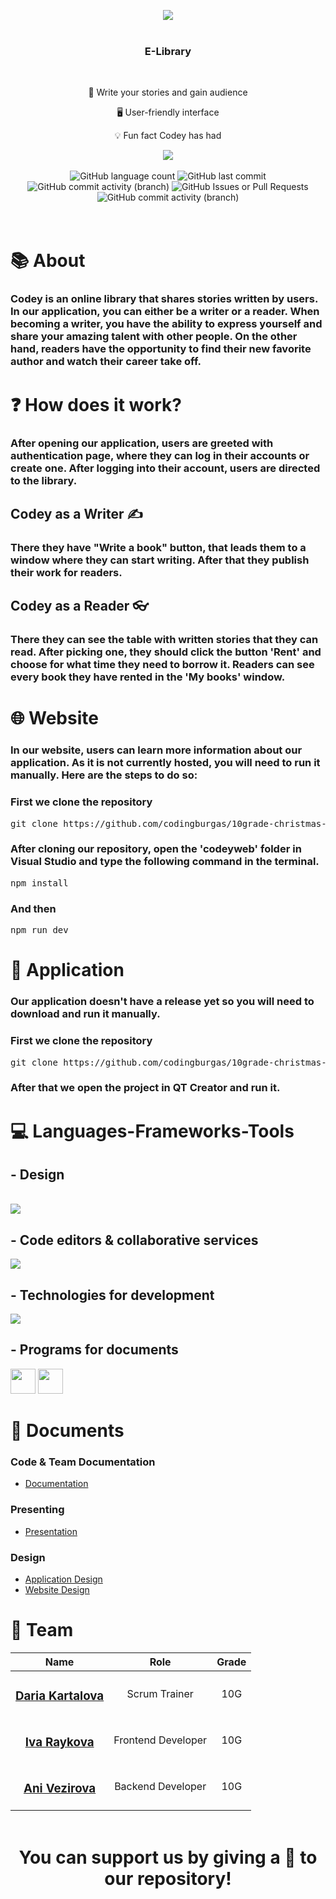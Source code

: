 <p align="center">
    <img src="https://cdn.discordapp.com/attachments/723998679400316949/1325488625638576148/giffcodeyonline-video-cutter.com1-ezgif.com-video-to-gif-converter.gif?ex=677bf8fa&is=677aa77a&hm=d1138fed740834b0c718fa89934c08f68963cf2299db069b6fa06b6e9f21c58f&">
</p>

<p align="center">
    <img width="1920" height="3" src="https://cdn.discordapp.com/attachments/723998679400316949/1325490502413455452/Linecodey.png?ex=677bfaba&is=677aa93a&hm=bc50a53c87d3f2b414094417d0c9aad51e5f30e9644606b9c8c0db386ef619cb&"/>
</p>

<h3 align="center">E-Library</h3>
</br>

<div align="center">
    <p>👥 Write your stories and gain audience</p>
    <p>🖥️ User-friendly interface</p>
    <p>💡 Fun fact Codey has had </p>
      <img align="center" src="https://api.visitorbadge.io/api/visitors?path=https%3A%2F%2Fgithub.com%2Fcodingburgas%2F10grade-christmas-luck-codey&label=Visitors&labelColor=%2326215e&countColor=%231c1844&labelStyle=upper">
</div>
</br>
<div align="center">
  <img alt="GitHub language count" src="https://img.shields.io/github/languages/count/codingburgas/10grade-christmas-luck-codey">
  <img alt="GitHub last commit" src="https://img.shields.io/github/last-commit/codingburgas/10grade-christmas-luck-codey">
  <img alt="GitHub commit activity (branch)" src="https://img.shields.io/github/commit-activity/w/codingburgas/10grade-christmas-luck-codey">
  <img alt="GitHub Issues or Pull Requests" src="https://img.shields.io/github/issues-closed-raw/codingburgas/10grade-christmas-luck-codey">
  <img alt="GitHub commit activity (branch)" src="https://img.shields.io/github/commit-activity/t/codingburgas/10grade-christmas-luck-codey">
</div>
<br>
<p align="center">
    <img width="1920" height="3" src="https://cdn.discordapp.com/attachments/723998679400316949/1325490502413455452/Linecodey.png?ex=677bfaba&is=677aa93a&hm=bc50a53c87d3f2b414094417d0c9aad51e5f30e9644606b9c8c0db386ef619cb&"/>
</p>

# 📚 About
### Codey is an online library that shares stories written by users. In our application, you can either be a writer or a reader. When becoming a writer, you have the ability to express yourself and share your amazing talent with other people. On the other hand, readers have the opportunity to find their new favorite author and watch their career take off.

# ❓ How does it work?
### After opening our application, users are greeted with authentication page, where they can log in their accounts or create one. After logging into their account, users are directed to the library.
## Codey as a Writer ✍️
### There they have "Write a book" button, that leads them to a window where they can start writing. After that they publish their work for readers.
## Codey as a Reader 👓
### There they can see the table with written stories that they can read. After picking one, they should click the button 'Rent' and choose for what time they need to borrow it. Readers can see every book they have rented in the 'My books' window.
# 🌐 Website
### In our website, users can learn more information about our application. As it is not currently hosted, you will need to run it manually. Here are the steps to do so:
### First we clone the repository
<pre>git clone https://github.com/codingburgas/10grade-christmas-luck-codey.git</pre>

### After cloning our repository, open the 'codeyweb' folder in Visual Studio and type the following command in the terminal.
<pre>npm install</pre>
### And then
<pre>npm run dev</pre>
# 🔌 Application
### Our application doesn't have a release yet so you will need to download and run it manually.
### First we clone the repository 
<pre>git clone https://github.com/codingburgas/10grade-christmas-luck-codey.git</pre>
### After that we open the project in QT Creator and run it.
# 💻 Languages-Frameworks-Tools
## - Design
<br>
<div align="left">
  <img src="https://skillicons.dev/icons?i=figma" />
</div>

## - Code editors & collaborative services
<div align="left">
  <img src="https://skillicons.dev/icons?i=qt,vscode"/>
</div>

## - Technologies for development
<div align="left">
    <img src="https://skillicons.dev/icons?i=git,github,qt,cpp,vite,react,tailwind,ts"/>
</div>

## - Programs for documents
<div align="left">
  <img width="40" height="40" src="https://mailmeteor.com/logos/assets/PNG/Microsoft_Office_Word_Logo_512px.png">
  <img width="40" height="40" src="https://mailmeteor.com/logos/assets/PNG/Microsoft_Office_PowerPoint_Logo_512px.png">  
</div>

# 📁 Documents
### Code & Team Documentation
  - [Documentation]()

### Presenting
  - [Presentation]()

### Design
  - [Application Design](https://www.figma.com/design/7rMQOtuEh34TFRIb20XDvs/Codey?node-id=0-1)
  - [Website Design](https://www.figma.com/design/7rMQOtuEh34TFRIb20XDvs/Codey?node-id=19-6)

# 👥 Team

| Name | Role | Grade |
| :---:   | :---: | :---: |
|  <h3><a href = "https://github.com/DYkartalova22">Daria Kartalova</a></h3> | Scrum Trainer | 10G |
| <h3><a href = "https://github.com/IDRaykova22">Iva Raykova</a></h3> | Frontend Developer | 10G |
| <h3><a href = "https://github.com/AAVezirova22">Ani Vezirova</a></h3> |  Backend Developer  | 10G |

<p align="center">
    <img width="1920" height="3" src="https://cdn.discordapp.com/attachments/723998679400316949/1325490502413455452/Linecodey.png?ex=677bfaba&is=677aa93a&hm=bc50a53c87d3f2b414094417d0c9aad51e5f30e9644606b9c8c0db386ef619cb&"/>
</p>

<h1 align="center">
 You can support us by giving a 💛 to our repository!
</h1>
